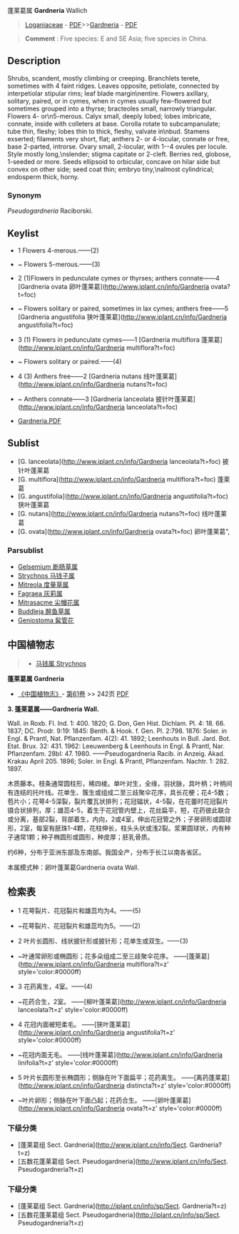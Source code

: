 蓬莱葛属 **Gardneria** Wallich

> [Loganiaceae](http://www.iplant.cn/info/Loganiaceae?t=foc) - [PDF](http://www.iplant.cn/foc/pdf/Loganiaceae.pdf)>>[Gardneria](http://www.iplant.cn/info/Gardneria?t=foc) - [PDF](http://www.iplant.cn/foc/pdf/Gardneria.pdf)


> **Comment** : 
> Five species: E and SE Asia; five species in China.

## Description

Shrubs, scandent, mostly climbing or creeping. Branchlets terete, sometimes with 4 faint ridges. Leaves opposite, petiolate, connected by interpetiolar stipular rims; leaf blade margin\nentire. Flowers axillary, solitary, paired, or in cymes, when in cymes usually few-flowered but sometimes grouped into a thyrse; bracteoles small, narrowly triangular. Flowers 4- or\n5-merous. Calyx small, deeply lobed; lobes imbricate, connate, inside with colleters at base. Corolla rotate to subcampanulate; tube thin, fleshy; lobes thin to thick, fleshy, valvate in\nbud. Stamens exserted; filaments very short, flat; anthers 2- or 4-locular, connate or free, base 2-parted, introrse. Ovary small, 2-locular, with 1--4 ovules per locule. Style mostly long,\nslender; stigma capitate or 2-cleft. Berries red, globose, 1-seeded or more. Seeds ellipsoid to orbicular, concave on hilar side but convex on other side; seed coat thin; embryo tiny,\nalmost cylindrical; endosperm thick, horny.

### Synonym
*Pseudogardneria* Raciborski.


## Keylist

* 1 Flowers 4-merous.——(2)
* ~ Flowers 5-merous.——(3)

* 2 (1)Flowers in pedunculate cymes or thyrses; anthers connate——4  [Gardneria ovata 卵叶蓬莱葛](http://www.iplant.cn/info/Gardneria ovata?t=foc)
* ~ Flowers solitary or paired, sometimes in lax cymes; anthers free——5  [Gardneria angustifolia 狭叶蓬莱葛](http://www.iplant.cn/info/Gardneria angustifolia?t=foc)

* 3 (1) Flowers in pedunculate cymes——1  [Gardneria multiflora 蓬莱葛](http://www.iplant.cn/info/Gardneria multiflora?t=foc)
* ~ Flowers solitary or paired.——(4)

* 4 (3) Anthers free——2  [Gardneria nutans 线叶蓬莱葛](http://www.iplant.cn/info/Gardneria nutans?t=foc)
* ~ Anthers connate——3  [Gardneria lanceolata 披针叶蓬莱葛](http://www.iplant.cn/info/Gardneria lanceolata?t=foc)


* [Gardneria.PDF](http://www.iplant.cn/foc/pdf/Gardneria.pdf)

## Sublist

* [G.  lanceolata](http://www.iplant.cn/info/Gardneria lanceolata?t=foc)
 披针叶蓬莱葛
* [G.  multiflora](http://www.iplant.cn/info/Gardneria multiflora?t=foc)
 蓬莱葛
* [G.  angustifolia](http://www.iplant.cn/info/Gardneria angustifolia?t=foc)
 狭叶蓬莱葛
* [G.  nutans](http://www.iplant.cn/info/Gardneria nutans?t=foc)
 线叶蓬莱葛
* [G.  ovata](http://www.iplant.cn/info/Gardneria ovata?t=foc) 卵叶蓬莱葛",

### Parsublist

* [Gelsemium  断肠草属](http://www.iplant.cn/info/Gelsemium?t=foc)
* [Strychnos  马钱子属](http://www.iplant.cn/info/Strychnos?t=foc)
* [Mitreola  度量草属](http://www.iplant.cn/info/Mitreola?t=foc)
* [Fagraea  灰莉属](http://www.iplant.cn/info/Fagraea?t=foc)
* [Mitrasacme  尖帽花属](http://www.iplant.cn/info/Mitrasacme?t=foc)
* [Buddleja  醉鱼草属](http://www.iplant.cn/info/Buddleja?t=foc)
* [Geniostoma  髯管花](http://www.iplant.cn/info/Geniostoma?t=foc)

## 中国植物志

> * [马钱属  Strychnos](http://www.iplant.cn/info/Strychnos?t=z)


**蓬莱葛属 Gardneria**

* [《中国植物志》](http://www.iplant.cn/frps)- [第61卷](http://www.iplant.cn/frps/vol/61) >> 242页 [PDF](http://www.iplant.cn/frps/pdf/61/242y.pdf)


**3. 蓬莱葛属——Gardneria Wall.**

Wall. in Roxb. Fl. Ind. 1: 400. 1820; G. Don, Gen Hist. Dichlam. Pl. 4: 18. 66. 1837; DC. Prodr. 9:19: 1845: Benth. & Hook. f. Gen. Pl. 2:798. 1876: Soler. in Engl. & Prantl, Nat. Pflanzenfam. 4(2): 41. 1892; Leenhouts in Bull. Jard. Bot. Etat. Brux. 32: 431. 1962: Leeuwenberg & Leenhouts in Engl. & Prantl, Nar. Pflanzenfam. 28bI: 47. 1980. ——Pseudogardneria Racib. in Anzeig. Akad. Krakau April 205. 1896; Soler. in Engl. & Prantl, Pflanzenfam. Nachtr. 1: 282. 1897.

木质藤本。枝条通常圆柱形，稀四棱。单叶对生，全缘，羽状脉，具叶柄；叶柄间有连结的托叶线。花单生、簇生或组成二至三歧聚伞花序，具长花梗；花4-5数；苞片小；花萼4-5深裂，裂片覆瓦状排列；花冠辐状，4-5裂，在花蕾时花冠裂片镊合状排列，厚；雄蕊4-5，着生于花冠管内壁上，花丝扁平，短，花药彼此联合或分离，基部2裂，背部着生，内向，2或4室，伸出花冠管之外；子房卵形或圆球形，2室，每室有胚珠1-4颗，花柱伸长，柱头头状或浅2裂。浆果圆球状，内有种子通常1颗；种子椭圆形或圆形，种皮厚；胚乳骨质。

约6种，分布于亚洲东部及东南部。我国全产，分布于长江以南各省区。

本属模式种：卵叶蓬莱葛Gardneria ovata Wall.

## 检索表

* 1 花萼裂片、花冠裂片和雄蕊均为4。——(5)
* ~花萼裂片、花冠裂片和雄蕊均为5。——(2)

* 2 叶片长圆形、线状披针形或披针形；花单生或双生。——(3)
* ~叶通常卵形或椭圆形；花多朵组成二至三歧聚伞花序。 ——[蓬莱葛](http://www.iplant.cn/info/Gardneria multiflora?t=z'  style='color:#0000ff)


* 3 花药离生，4室。——(4)
* ~花药合生，2室。 ——[柳叶蓬莱葛](http://www.iplant.cn/info/Gardneria lanceolata?t=z'  style='color:#0000ff)


* 4 花冠内面被短柔毛。 ——[狭叶蓬莱葛](http://www.iplant.cn/info/Gardneria angustifolia?t=z'  style='color:#0000ff)

* ~花冠内面无毛。 ——[线叶蓬莱葛](http://www.iplant.cn/info/Gardneria linifolia?t=z'  style='color:#0000ff)


* 5 叶片长圆形至长椭圆形；侧脉在叶下面扁平；花药离生。 ——[离药蓬莱葛](http://www.iplant.cn/info/Gardneria distincta?t=z'  style='color:#0000ff)

* ~叶片卵形；侧脉在叶下面凸起；花药合生。 ——[卵叶蓬莱葛](http://www.iplant.cn/info/Gardneria ovata?t=z'  style='color:#0000ff)

### 下级分类
* [蓬莱葛组  Sect. Gardneria](http://www.iplant.cn/info/Sect. Gardneria?t=z)
* [五数花蓬莱葛组  Sect. Pseudogardneria](http://www.iplant.cn/info/Sect. Pseudogardneria?t=z)

### 下级分类
* [蓬莱葛组  Sect. Gardneria](http://iplant.cn/info/sp/Sect. Gardneria?t=z)
* [五数花蓬莱葛组  Sect. Pseudogardneria](http://iplant.cn/info/sp/Sect. Pseudogardneria?t=z)
